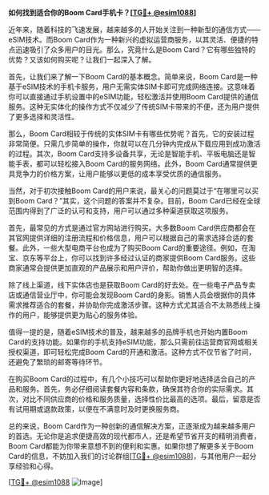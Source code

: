 **如何找到适合你的Boom Card手机卡？[[TG💪+ @esim1088](https://t.me/s/esim1088)]**

近年来，随着科技的飞速发展，越来越多的人开始关注到一种新型的通信方式——eSIM技术。而Boom Card作为一种新兴的虚拟运营商服务，以其灵活、便捷的特点迅速吸引了众多用户的目光。那么，究竟什么是Boom Card？它有哪些独特的优势？又该如何购买呢？让我们一起深入了解。

首先，让我们来了解一下Boom Card的基本概念。简单来说，Boom Card是一种基于eSIM技术的手机卡服务，用户无需实体SIM卡即可完成网络连接。这意味着你可以直接通过手机设置中的eSIM功能，轻松激活并使用Boom Card提供的通信服务。这种无实体化的操作方式不仅减少了传统SIM卡带来的不便，还为用户提供了更多选择和灵活性。

那么，Boom Card相较于传统的实体SIM卡有哪些优势呢？首先，它的安装过程非常简便。只需几步简单的操作，你就可以在几分钟内完成从下载应用到成功激活的过程。其次，Boom Card支持多设备共享，无论是智能手机、平板电脑还是智能手表，都可以轻松接入Boom Card的服务网络。此外，Boom Card通常提供更具竞争力的价格方案，让用户能够以更低的成本享受优质的通信服务。

当然，对于初次接触Boom Card的用户来说，最关心的问题莫过于“在哪里可以买到Boom Card？”其实，这个问题的答案并不复杂。目前，Boom Card已经在全球范围内得到了广泛的认可和支持，用户可以通过多种渠道获取这项服务。

首先，最常见的方式是通过官方网站进行购买。大多数Boom Card供应商都会在其官网提供详细的注册流程和价格信息，用户可以根据自己的需求选择合适的套餐。此外，一些大型电商平台也成为了购买Boom Card的重要途径。例如，在淘宝、京东等平台上，你可以找到许多经过认证的商家提供Boom Card服务。这些商家通常会提供更加直观的产品展示和用户评价，帮助你做出更明智的选择。

除了线上渠道，线下实体店也是获取Boom Card的好去处。在一些电子产品专卖店或通信营业厅中，你可能会发现Boom Card的身影。销售人员会根据你的具体需求推荐适合的套餐，并协助你完成激活步骤。这种方式尤其适合不太熟悉线上操作的用户，能够提供更为贴心的服务体验。

值得一提的是，随着eSIM技术的普及，越来越多的品牌手机也开始内置Boom Card的支持功能。如果你的手机支持eSIM功能，那么只需前往运营商官网或相关授权渠道，即可轻松完成Boom Card的开通和激活。这种方式不仅节省了时间，还避免了繁琐的邮寄等待环节。

在购买Boom Card的过程中，有几个小技巧可以帮助你更好地选择适合自己的产品和服务。首先，务必仔细阅读套餐内容和条款，确保其符合你的实际需求。其次，对比不同供应商的价格和服务质量，选择性价比最高的选项。最后，留意是否有试用期或退款政策，以便在不满意时及时更换服务商。

总的来说，Boom Card作为一种创新的通信解决方案，正逐渐成为越来越多用户的首选。无论你是追求便捷高效的现代都市人，还是希望节省开支的精明消费者，Boom Card都能为你带来意想不到的便利和实惠。如果你想了解更多关于Boom Card的信息，不妨加入我们的讨论群组[[TG💪+ @esim1088](https://t.me/s/esim1088)]，与其他用户一起分享经验和心得。

[[TG💪+ @esim1088](https://t.me/s/esim1088) ![Image](https://i.postimg.cc/4NQfJmqS/Snipaste-2025-05-13-00-14-12.png)]